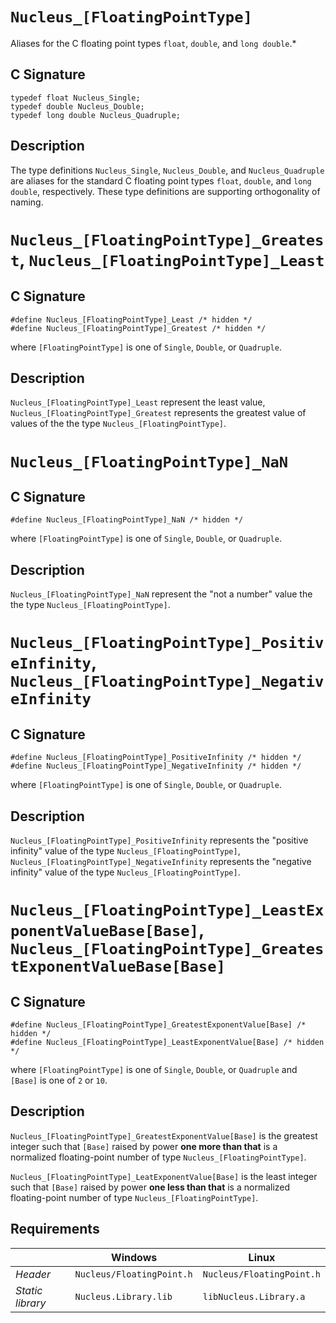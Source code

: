 # `Nucleus_[FloatingPointType]`
Aliases for the C floating point types `float`, `double`, and `long double`.*

## C Signature
```
typedef float Nucleus_Single;
typedef double Nucleus_Double;
typedef long double Nucleus_Quadruple;
```

## Description
The type definitions `Nucleus_Single`, `Nucleus_Double`, and `Nucleus_Quadruple` are aliases for the
standard C floating point types `float`, `double`, and `long double`, respectively. These       type
definitions are supporting orthogonality of naming.



# `Nucleus_[FloatingPointType]_Greatest`, `Nucleus_[FloatingPointType]_Least`

## C Signature
```
#define Nucleus_[FloatingPointType]_Least /* hidden */
#define Nucleus_[FloatingPointType]_Greatest /* hidden */
```
where `[FloatingPointType]` is one of `Single`, `Double`, or `Quadruple`.

## Description
`Nucleus_[FloatingPointType]_Least` represent the least value,
`Nucleus_[FloatingPointType]_Greatest` represents the greatest value
of values of the the type `Nucleus_[FloatingPointType]`.



# `Nucleus_[FloatingPointType]_NaN`

## C Signature
```
#define Nucleus_[FloatingPointType]_NaN /* hidden */
```
where `[FloatingPointType]` is one of `Single`, `Double`, or `Quadruple`.

## Description
`Nucleus_[FloatingPointType]_NaN` represent the "not a number" value the the type `Nucleus_[FloatingPointType]`.



# `Nucleus_[FloatingPointType]_PositiveInfinity`, `Nucleus_[FloatingPointType]_NegativeInfinity`

## C Signature
```
#define Nucleus_[FloatingPointType]_PositiveInfinity /* hidden */
#define Nucleus_[FloatingPointType]_NegativeInfinity /* hidden */
```
where `[FloatingPointType]` is one of `Single`, `Double`, or `Quadruple`.

## Description
`Nucleus_[FloatingPointType]_PositiveInfinity` represents the "positive infinity" value of the type `Nucleus_[FloatingPointType]`,
`Nucleus_[FloatingPointType]_NegativeInfinity` represents the "negative infinity" value of the type `Nucleus_[FloatingPointType]`.




# `Nucleus_[FloatingPointType]_LeastExponentValueBase[Base]`, `Nucleus_[FloatingPointType]_GreatestExponentValueBase[Base]`

## C Signature
```
#define Nucleus_[FloatingPointType]_GreatestExponentValue[Base] /* hidden */
#define Nucleus_[FloatingPointType]_LeastExponentValue[Base] /* hidden */
```
where `[FloatingPointType]` is one of `Single`, `Double`, or `Quadruple` and `[Base]` is one of `2` or `10`.

## Description
`Nucleus_[FloatingPointType]_GreatestExponentValue[Base]` is the greatest integer such that `[Base]` raised by power
__one more than that__ is a normalized floating-point number of type `Nucleus_[FloatingPointType]`.

`Nucleus_[FloatingPointType]_LeatExponentValue[Base]` is the least integer such that `[Base]` raised by power
__one less than that__ is a normalized floating-point number of type `Nucleus_[FloatingPointType]`.

## Requirements

|                      | Windows                  | Linux                     |
|----------------------|--------------------------|---------------------------|
| *Header*             | `Nucleus/FloatingPoint.h`| `Nucleus/FloatingPoint.h` |
| *Static library*     | `Nucleus.Library.lib`    | `libNucleus.Library.a`    |
